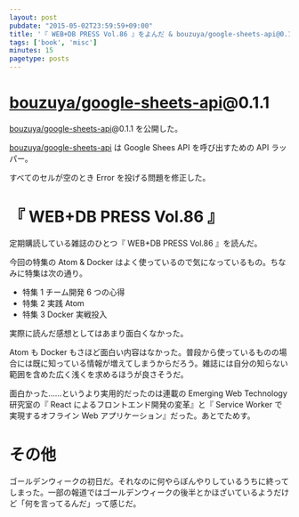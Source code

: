 ```yaml
---
layout: post
pubdate: "2015-05-02T23:59:59+09:00"
title: '『 WEB+DB PRESS Vol.86 』をよんだ & bouzuya/google-sheets-api@0.1.1 をつくった'
tags: ['book', 'misc']
minutes: 15
pagetype: posts
---
```

# [bouzuya/google-sheets-api][]@0.1.1

[bouzuya/google-sheets-api][]@0.1.1 を公開した。

[bouzuya/google-sheets-api][] は Google Shees API を呼び出すための API ラッパー。

すべてのセルが空のとき Error を投げる問題を修正した。

# 『 WEB+DB PRESS Vol.86 』

定期購読している雑誌のひとつ『 WEB+DB PRESS Vol.86 』を読んだ。

今回の特集の Atom & Docker はよく使っているので気になっているもの。ちなみに特集は次の通り。

- 特集 1 チーム開発 6 つの心得
- 特集 2 実践 Atom
- 特集 3 Docker 実戦投入

実際に読んだ感想としてはあまり面白くなかった。

Atom も Docker もさほど面白い内容はなかった。普段から使っているものの場合には既に知っている情報が増えてしまうからだろう。雑誌には自分の知らない範囲を含めた広く浅くを求めるほうが良さそうだ。

面白かった……というより実用的だったのは連載の Emerging Web Technology 研究室の『 React によるフロントエンド開発の変革』と『 Service Worker で実現するオフライン Web アプリケーション』だった。あとでためす。

# その他

ゴールデンウィークの初日だ。それなのに何やらぼんやりしているうちに終ってしまった。一部の報道ではゴールデンウィークの後半とかほざいているようだけど「何を言ってるんだ」って感じだ。

[bouzuya/google-sheets-api]: https://github.com/bouzuya/google-sheets-api

